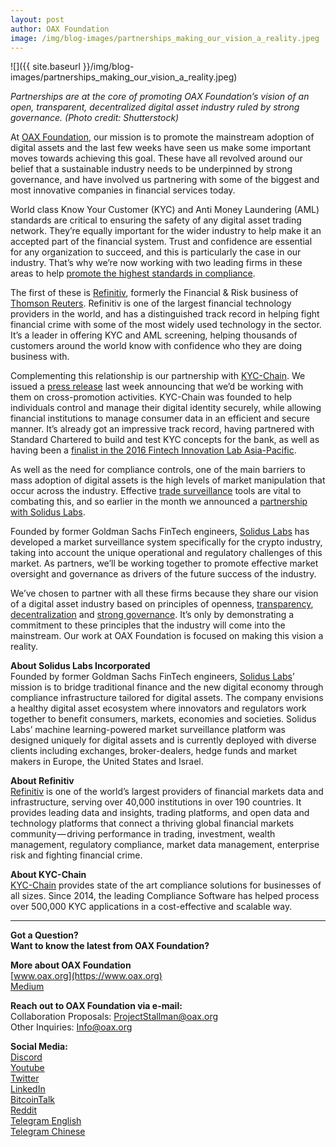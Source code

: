 ```yaml
---
layout: post
author: OAX Foundation
image: /img/blog-images/partnerships_making_our_vision_a_reality.jpeg
---
```


![]({{ site.baseurl }}/img/blog-images/partnerships_making_our_vision_a_reality.jpeg)

_Partnerships are at the core of promoting OAX Foundation’s vision of an open, transparent, decentralized digital asset industry ruled by strong governance. (Photo credit: Shutterstock)_

At [OAX Foundation](https://www.oax.org/en), our mission is to promote the mainstream adoption of digital assets and the last few weeks have seen us make some important moves towards achieving this goal. These have all revolved around our belief that a sustainable industry needs to be underpinned by strong governance, and have involved us partnering with some of the biggest and most innovative companies in financial services today.

World class Know Your Customer (KYC) and Anti Money Laundering (AML) standards are critical to ensuring the safety of any digital asset trading network. They’re equally important for the wider industry to help make it an accepted part of the financial system. Trust and confidence are essential for any organization to succeed, and this is particularly the case in our industry. That’s why we’re now working with two leading firms in these areas to help [promote the highest standards in compliance](https://medium.com/@OAX_Foundation/moving-the-regulatory-debate-onwards-531478215d29).

The first of these is [Refinitiv](https://www.refinitiv.com/en), formerly the Financial & Risk business of [Thomson Reuters](https://www.thomsonreuters.com/en.html). Refinitiv is one of the largest financial technology providers in the world, and has a distinguished track record in helping fight financial crime with some of the most widely used technology in the sector. It’s a leader in offering KYC and AML screening, helping thousands of customers around the world know with confidence who they are doing business with.

Complementing this relationship is our partnership with [KYC-Chain](https://kyc-chain.com). We issued a [press release](https://medium.com/@OAX_Foundation/oax-foundation-announces-partnership-with-kyc-chain-to-bring-compliance-controls-to-digital-asset-48d1c9545e18) last week announcing that we’d be working with them on cross-promotion activities. KYC-Chain was founded to help individuals control and manage their digital identity securely, while allowing financial institutions to manage consumer data in an efficient and secure manner. It’s already got an impressive track record, having partnered with Standard Chartered to build and test KYC concepts for the bank, as well as having been a [finalist in the 2016 Fintech Innovation Lab Asia-Pacific](https://themerkle.com/kyc-chain-is-the-only-blockchain-finalist-in-the-2016-fintech-innovation-lab-asia-pacific/).

As well as the need for compliance controls, one of the main barriers to mass adoption of digital assets is the high levels of market manipulation that occur across the industry. Effective [trade surveillance](https://medium.com/@OAX_Foundation/bringing-digital-asset-trading-to-the-mainstream-trade-surveillance-4b912f57bb48) tools are vital to combating this, and so earlier in the month we announced a [partnership with Solidus Labs](https://medium.com/@OAX_Foundation/oax-foundation-and-solidus-labs-announce-partnership-16a0c3a043f0).

Founded by former Goldman Sachs FinTech engineers, [Solidus Labs](https://www.soliduslabs.com) has developed a market surveillance system specifically for the crypto industry, taking into account the unique operational and regulatory challenges of this market. As partners, we’ll be working together to promote effective market oversight and governance as drivers of the future success of the industry.

We’ve chosen to partner with all these firms because they share our vision of a digital asset industry based on principles of openness, [transparency](https://medium.com/@OAX_Foundation/bringing-digital-asset-trading-to-mainstream-crypto-indices-fdf0997dd0a9), [decentralization](https://medium.com/@OAX_Foundation/what-is-decentralization-85a0fc993b5b) and [strong governance](https://medium.com/@OAX_Foundation/oax-regulatory-breakfast-bridging-the-knowledge-gap-in-a-decentralized-ecosystem-3939790c41cf). It’s only by demonstrating a commitment to these principles that the industry will come into the mainstream. Our work at OAX Foundation is focused on making this vision a reality.

**About Solidus Labs Incorporated**  
Founded by former Goldman Sachs FinTech engineers, [Solidus Labs](https://www.soliduslabs.com)’ mission is to bridge traditional finance and the new digital economy through compliance infrastructure tailored for digital assets. The company envisions a healthy digital asset ecosystem where innovators and regulators work together to benefit consumers, markets, economies and societies. Solidus Labs’ machine learning-powered market surveillance platform was designed uniquely for digital assets and is currently deployed with diverse clients including exchanges, broker-dealers, hedge funds and market makers in Europe, the United States and Israel.

**About Refinitiv**  
[Refinitiv](https://www.refinitiv.com/en) is one of the world’s largest providers of financial markets data and infrastructure, serving over 40,000 institutions in over 190 countries. It provides leading data and insights, trading platforms, and open data and technology platforms that connect a thriving global financial markets community — driving performance in trading, investment, wealth management, regulatory compliance, market data management, enterprise risk and fighting financial crime.

**About KYC-Chain**  
[KYC-Chain](https://kyc-chain.com) provides state of the art compliance solutions for businesses of all sizes. Since 2014, the leading Compliance Software has helped process over 500,000 KYC applications in a cost-effective and scalable way.

---

**Got a Question?**  
**Want to know the latest from OAX Foundation?**  

**More about OAX Foundation**  
[www.oax.org](https://www.oax.org)  
[Medium](https://medium.com/@OAX_Foundation)  

**Reach out to OAX Foundation via e-mail:**  
Collaboration Proposals: [ProjectStallman@oax.org](mailto:ProjectStallman@oax.org)  
Other Inquiries: [Info@oax.org](mailto:Info@oax.org)  

**Social Media:**  
[Discord](https://discordapp.com/invite/ZH5YHkb)  
[Youtube](https://bit.ly/2Bvsk73)  
[Twitter](https://twitter.com/OAX_Foundation)  
[LinkedIn](https://www.linkedin.com/company/oax-foundation/)  
[BitcoinTalk](http://bitcointalk.org/index.php?topic=1943946)  
[Reddit](https://www.reddit.com/r/OpenANX/)  
[Telegram English](https://t.me/openanxteam)  
[Telegram Chinese](https://t.me/oax_cn)  